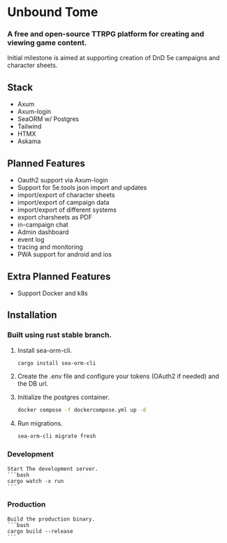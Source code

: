# Unbound Tome
### A free and open-source TTRPG platform for creating and viewing game content.

Initial milestone is aimed at supporting creation of DnD 5e campaigns and character sheets.


## Stack
- Axum
- Axum-login
- SeaORM w/ Postgres
- Tailwind
- HTMX
- Askama

## Planned Features
- Oauth2 support via Axum-login
- Support for 5e.tools json import and updates
- import/export of character sheets
- import/export of campaign data
- import/export of different systems
- export charsheets as PDF
- in-campaign chat 
- Admin dashboard
- event log
- tracing and monitoring
- PWA support for android and ios

## Extra Planned Features
- Support Docker and k8s


## Installation
### Built using rust stable branch.

1. Install sea-orm-cli.
    ```bash
    cargo install sea-orm-cli
    ```

2. Create the .env file and configure your tokens (OAuth2 if needed) and the DB url.

3. Initialize the postgres container.
    ```bash
    docker compose -f dockercompose.yml up -d
    ```
4. Run migrations.
    ```bash
    sea-orm-cli migrate fresh
    ```

### Development
    Start The development server.
    ```bash
    cargo watch -x run
    ```

### Production
    Build the production binary.
    ```bash
    cargo build --release
    ```

    